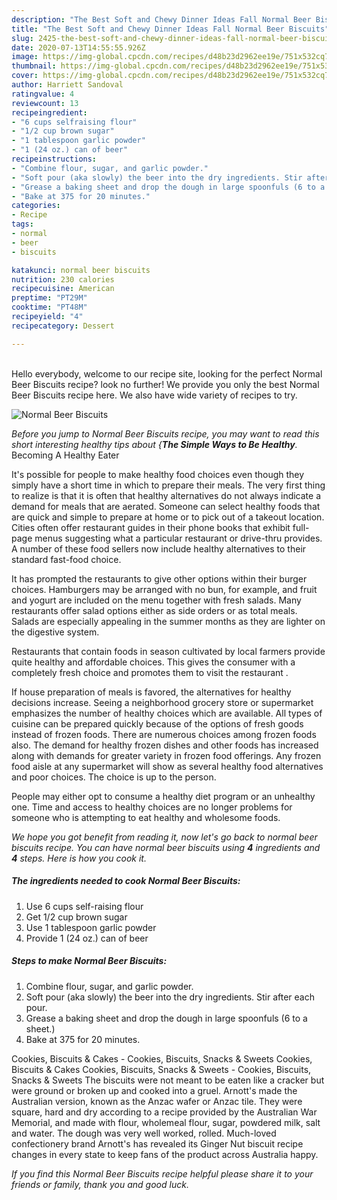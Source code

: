 ```yaml
---
description: "The Best Soft and Chewy Dinner Ideas Fall Normal Beer Biscuits"
title: "The Best Soft and Chewy Dinner Ideas Fall Normal Beer Biscuits"
slug: 2425-the-best-soft-and-chewy-dinner-ideas-fall-normal-beer-biscuits
date: 2020-07-13T14:55:55.926Z
image: https://img-global.cpcdn.com/recipes/d48b23d2962ee19e/751x532cq70/normal-beer-biscuits-recipe-main-photo.jpg
thumbnail: https://img-global.cpcdn.com/recipes/d48b23d2962ee19e/751x532cq70/normal-beer-biscuits-recipe-main-photo.jpg
cover: https://img-global.cpcdn.com/recipes/d48b23d2962ee19e/751x532cq70/normal-beer-biscuits-recipe-main-photo.jpg
author: Harriett Sandoval
ratingvalue: 4
reviewcount: 13
recipeingredient:
- "6 cups selfraising flour"
- "1/2 cup brown sugar"
- "1 tablespoon garlic powder"
- "1 (24 oz.) can of beer"
recipeinstructions:
- "Combine flour, sugar, and garlic powder."
- "Soft pour (aka slowly) the beer into the dry ingredients. Stir after each pour."
- "Grease a baking sheet and drop the dough in large spoonfuls (6 to a sheet.)"
- "Bake at 375 for 20 minutes."
categories:
- Recipe
tags:
- normal
- beer
- biscuits

katakunci: normal beer biscuits 
nutrition: 230 calories
recipecuisine: American
preptime: "PT29M"
cooktime: "PT48M"
recipeyield: "4"
recipecategory: Dessert

---
```

<br>
Hello everybody, welcome to our recipe site, looking for the perfect Normal Beer Biscuits recipe? look no further! We provide you only the best Normal Beer Biscuits recipe here. We also have wide variety of recipes to try.
<br>


![Normal Beer Biscuits](https://img-global.cpcdn.com/recipes/d48b23d2962ee19e/751x532cq70/normal-beer-biscuits-recipe-main-photo.jpg)

<i>Before you jump to Normal Beer Biscuits recipe, you may want to read this short interesting healthy tips about {<strong>The Simple Ways to Be Healthy</strong>.</i>
Becoming A Healthy Eater

It's possible for people to make healthy food choices even though they simply have a short time in which to prepare their meals. The very first thing to realize is that it is often that healthy alternatives do not always indicate a demand for meals that are aerated. Someone can select healthy foods that are quick and simple to prepare at home or to pick out of a takeout location. Cities often offer restaurant guides in their phone books that exhibit full-page menus suggesting what a particular restaurant or drive-thru provides. A number of these food sellers now include healthy alternatives to their standard fast-food choice.

 It has prompted the restaurants to give other options within their burger choices. Hamburgers may be arranged with no bun, for example, and fruit and yogurt are included on the menu together with fresh salads. Many restaurants offer salad options either as side orders or as total meals.  Salads are especially appealing in the summer months as they are lighter on the digestive system.

Restaurants that contain foods in season cultivated by local farmers provide quite healthy and affordable choices.  This gives the consumer with a completely fresh choice and promotes them to visit the restaurant .

If house preparation of meals is favored, the alternatives for healthy decisions increase. Seeing a neighborhood grocery store or supermarket emphasizes the number of healthy choices which are available.  All types of cuisine can be prepared quickly because of the options of fresh goods instead of frozen foods. There are numerous choices among frozen foods also. The demand for healthy frozen dishes and other foods has increased along with demands for greater variety in frozen food offerings. Any frozen food aisle at any supermarket will show as several healthy food alternatives and poor choices. The choice is up to the person.

People may either opt to consume a healthy diet program or an unhealthy one. Time and access to healthy choices are no longer problems for someone who is attempting to eat healthy and wholesome foods.


<i>We hope you got benefit from reading it, now let's go back to normal beer biscuits recipe. You can have normal beer biscuits using <strong>4</strong> ingredients and <strong>4</strong> steps. Here is how you cook it.
</i>

##### The ingredients needed to cook Normal Beer Biscuits:

1. Use 6 cups self-raising flour
1. Get 1/2 cup brown sugar
1. Use 1 tablespoon garlic powder
1. Provide 1 (24 oz.) can of beer


##### Steps to make Normal Beer Biscuits:

1. Combine flour, sugar, and garlic powder.
1. Soft pour (aka slowly) the beer into the dry ingredients. Stir after each pour.
1. Grease a baking sheet and drop the dough in large spoonfuls (6 to a sheet.)
1. Bake at 375 for 20 minutes.


Cookies, Biscuits &amp; Cakes - Cookies, Biscuits, Snacks &amp; Sweets Cookies, Biscuits &amp; Cakes Cookies, Biscuits, Snacks &amp; Sweets - Cookies, Biscuits, Snacks &amp; Sweets The biscuits were not meant to be eaten like a cracker but were ground or broken up and cooked into a gruel. Arnott&#39;s made the Australian version, known as the Anzac wafer or Anzac tile. They were square, hard and dry according to a recipe provided by the Australian War Memorial, and made with flour, wholemeal flour, sugar, powdered milk, salt and water. The dough was very well worked, rolled. Much-loved confectionery brand Arnott&#39;s has revealed its Ginger Nut biscuit recipe changes in every state to keep fans of the product across Australia happy. 

<i>If you find this Normal Beer Biscuits recipe helpful please share it to your friends or family, thank you and good luck.</i>
